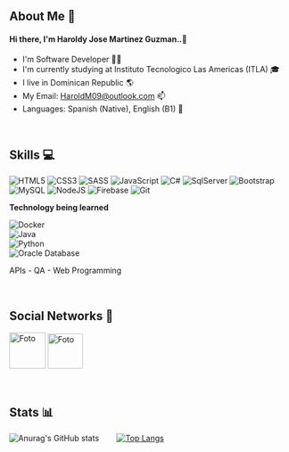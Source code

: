 ## About Me :bust_in_silhouette:

#### Hi there, I'm Haroldy Jose Martinez Guzman..👋

- I'm Software Developer 🧑‍💻
- I'm currently studying at Instituto Tecnologico Las Americas (ITLA) 🎓
- I live in Dominican Republic 🌎
- My Email: HaroldM09@outlook.com 📫
- Languages: Spanish (Native), English (B1) 💬

&nbsp;

## Skills :computer:

![HTML5](https://img.shields.io/badge/-HTML5-E34F26?style=for-the-badge&logo=html5&logoColor=white)
![CSS3](https://img.shields.io/badge/-CSS3-1572B6?style=for-the-badge&logo=css3&logoColor=white)
![SASS](https://img.shields.io/badge/Sass-CC6699?style=for-the-badge&logo=sass&logoColor=white)
![JavaScript](https://img.shields.io/badge/-JavaScript-yellow?style=for-the-badge&logo=javascript&logoColor=black)
![C#](https://img.shields.io/badge/-Csharp-563D7C?style=for-the-badge&logo=dotnet)
![SqlServer](https://img.shields.io/badge/-SQLServer-brown?style=for-the-badge&logo=databricks&logoColor=white)
![Bootstrap](https://img.shields.io/badge/-Bootstrap-563D7C?style=for-the-badge&logo=bootstrap&logoColor=white)
![MySQL](https://img.shields.io/badge/-MySQL-blue?style=for-the-badge&logo=mysql&logoColor=white)
![NodeJS](https://img.shields.io/badge/Node.js-43853D?style=for-the-badge&logo=node.js&logoColor=white)
![Firebase](https://img.shields.io/badge/Firebase-yellow?style=for-the-badge&logo=firebase&logoColor=brown)
![Git](https://img.shields.io/badge/-Git-red?style=for-the-badge&logo=git&logoColor=white)


**Technology being learned**
<br>

![Docker](https://img.shields.io/badge/Docker-blue?style=for-the-badge&logo=docker&logoColor=white) <br>
![Java](https://img.shields.io/badge/Java-brown?style=for-the-badge&logo=coffeescript&logoColor=blue) <br>
![Python](https://img.shields.io/badge/Python-green?style=for-the-badge&logo=python&logoColor=blue) <br>
![Oracle Database](https://img.shields.io/badge/Oracle_Databae-brown?style=for-the-badge&logo=databricks&logoColor=white)

APIs - QA - Web Programming

&nbsp;

## Social Networks :iphone:

<a id="instagram" href="https://www.instagram.com/haroldymart/"><img width='65px' src="https://logos-world.net/wp-content/uploads/2020/06/Instagram-Logo-700x394.png" alt="Foto"></a>
<a id="telegram" target="_blank" href="https://t.me/haroldymart"><img width='63px' src="https://logos-world.net/wp-content/uploads/2021/03/Telegram-Logo.png" alt="Foto"></a> 


&nbsp;

## Stats :bar_chart:

![Anurag's GitHub stats](https://github-readme-stats.vercel.app/api?username=HaroldMart&show_icons=true&theme=radical)&nbsp; &nbsp; &nbsp; &nbsp; 
[![Top Langs](https://github-readme-stats.vercel.app/api/top-langs/?username=HaroldMart&layout=compact)](https://github.com/anuraghazra/github-readme-stats) 


<!---
HaroldMart/HaroldMart is a ✨ special ✨ repository because its `README.md` (this file) appears on your GitHub profile.
You can click the Preview link to take a look at your changes.
--->


